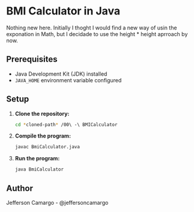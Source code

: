 # BMI Calculator in Java

Nothing new here. Initially I thoght I would find a new way of usin the exponation in Math, but I decidade to use the height * height aprroach by now.

## Prerequisites

- Java Development Kit (JDK) installed
- `JAVA_HOME` environment variable configured

## Setup

1. **Clone the repository:**
   ```sh
   cd *cloned-path* /00\ -\ BMICalculator

2. **Compile the program:**
    ```sh
    javac BmiCalculator.java

3. **Run the program:**
    ```sh
    java BmiCalculator

## Author
Jefferson Camargo - @jeffersoncamargo